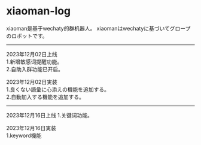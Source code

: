 # xiaoman-log

xiaoman是基于wechaty的群机器人。
xiaomanはwechatyに基づいてグロープのロボットです。

-----------------------------------------------------

2023年12月02日上线   
1.新增敏感词提醒功能。    
2.自助入群功能已开启。    

2023年12月02日実装  
1.良くない語彙に心添えの機能を追加する。  
2.自動加入する機能を追加する。  

-----------------------------------------------------

2023年12月16日上线
1.关键词功能。

2023年12月16日実装  
1.keyword機能
